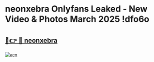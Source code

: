 # neonxebra Onlyfans Leaked - New Video & Photos March 2025 !dfo6o

# <h2><a href="https://q2hnsp.iuczelnia.edu.pl?title=neonxebra&ref=dfo6o">🔗👉 🔴 neonxebra</a></h2>

[![acn](https://github.com/user-attachments/assets/0f9c940e-d8b0-45ae-aac7-cd30a18b3e1c)](https://q2hnsp.iuczelnia.edu.pl?title=neonxebra&ref=dfo6o)

